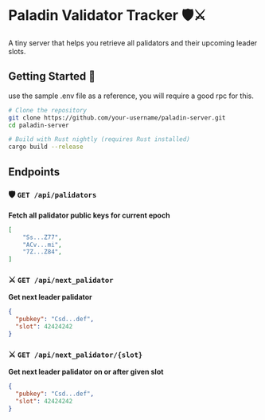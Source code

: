 # Paladin Validator Tracker 🛡️⚔️

A tiny server that helps you retrieve all palidators and their upcoming leader slots.

## Getting Started 🏁

use the sample .env file as a reference, you will require a good rpc for this.

```bash
# Clone the repository
git clone https://github.com/your-username/paladin-server.git
cd paladin-server

# Build with Rust nightly (requires Rust installed)
cargo build --release
```

## Endpoints

### 🛡️ `GET /api/palidators`
**Fetch all palidator public keys for current epoch**  

```json
[
    "Ss...Z77",
    "ACv...mi",
    "7Z...Z84",
]
```

### ⚔️ `GET /api/next_palidator`
**Get next leader palidator**
```json
{
  "pubkey": "Csd...def",
  "slot": 42424242
}
```

### ⚔️ `GET /api/next_palidator/{slot}`
**Get next leader palidator on or after given slot**
```json
{
  "pubkey": "Csd...def",
  "slot": 42424242
}
```

